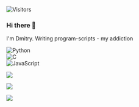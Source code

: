 ![Visitors](https://api.visitorbadge.io/api/visitors?path=m1croslash&countColor=%23263759)

### Hi there 👋
I'm Dmitry. Writing program-scripts - my addiction

![Python](https://img.shields.io/badge/-Python-3776AB?style=flat&logo=python&logoColor=white)  
![C](https://img.shields.io/badge/-C-00599C?style=flat&logo=c&logoColor=white)  
![JavaScript](https://img.shields.io/badge/-JavaScript-F7DF1E?style=flat&logo=javascript&logoColor=black)

[![](https://github-readme-stats.vercel.app/api?username=m1croslash&show_icons=true&hide_title=1&bg_color=000000&title_color=ff2e2e&text_color=aaaaaa&icon_color=ff2e2e)](https://github.com/m1croslash)  

[![](https://github-readme-stats.vercel.app/api/top-langs/?username=m1croslash&layout=compact&bg_color=000000&title_color=ff2e2e&text_color=aaaaaa&icon_color=ff2e2e)](https://github.com/m1croslash)  

[![](https://github-readme-streak-stats.herokuapp.com?user=m1croslash&theme=dark&background=000000&ring=ff2e2e&fire=ff2e2e&currStreakLabel=ff2e2e&sideNums=aaaaaa&currStreakNum=ff2e2e&sideLabels=aaaaaa&dates=666666)](https://github.com/m1croslash)  
